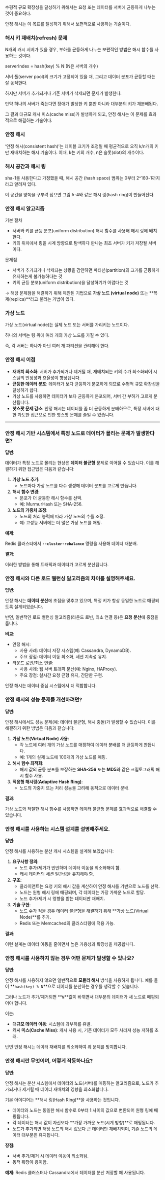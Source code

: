 수평적 규모 확장성을 달성하기 위해서는 요청 또는 데이터를 서버에 균등하게 나누는 것이 중요하다.

안정 해시는 이 목표를 달성하기 위해서 보편적으로 사용하는 기술이다.

### 해시 키 재배치(refresh) 문제

N개의 캐시 서버가 있을 경우, 부하를 균등하게 나누는 보편적인 방법은 해시 함수를 사용하는 것이다.

serverIndex = hash(key) % N (N은 서버의 개수)

서버 풀(server pool)의 크기가 고정되어 있을 때, 그리고 데이터 분포가 균등할 때는 잘 동작한다.

하지만 서버가 추가되거나 기존 서버가 삭제되면 문제가 발생한다.

만약 하나의 서버가 죽는다면 장애가 발생한 키 뿐만 아니라 대부분의 키가 재분배된다.

그 결과 대규모 캐시 미스(cache miss)가 발생하게 되고, 안정 해시는 이 문제를 효과적으로 해결하는 기술이다.

### 안정 해시

‘안정 해시(consistent hash)’는 테이블 크기가 조정될 때 평균적으로 오직 k/n개의 키만 재배치하는 해시 기술이다. 이때, k는 키의 개수, n은 슬롯(slot)의 개수이다.

### 해시 공간과 해시 링

sha-1을 사용한다고 가정했을 때, 해시 공간 (hash space) 범위는 0부터 2^160-1까지라고 알려져 있다.

이 공간을 양쪽을 구부려 접으면 그림 5-4와 같은 해시 링(hash ring)이 만들어진다.

### 안정 해시 알고리즘

기본 절차

- 서버와 키를 균등 분포(uniform distribution) 해시 함수를 사용해 해시 링에 배치한다.
- 키의 위치에서 링을 시계 방향으로 탐색하다 만나는 최초 서버가 키가 저장될 서버이다.

문제점

- 서버가 추가되거나 삭제되는 상황을 감안하면 파티션(partition)의 크기를 균등하게 유지하는게 불가능하다는 것
- 키의 균등 분포(uniform distribution)을 달성하기가 어렵다는 것

→ 해당 문제점을 해결하기 위해 제안된 기법으로 **가상 노드 (virtual node)** 또는 **복제(replica)**라고 불리는 기법이 있다.

### 가상 노드

가상 노드(virtual node)는 실제 노드 또는 서버를 가리키는 노드이다.

하나의 서버는 링 위에 여러 개의 가상 노드를 가질 수 있다.

즉, 각 서버는 하나가 아닌 여러 개 파티션을 관리해야 한다.

### 안정 해시 이점

- **재배치 최소화**: 서버가 추가되거나 제거될 때, 재배치되는 키의 수가 최소화되어 시스템의 안정성과 효율성이 향상됩니다.
- **균등한 데이터 분포**: 데이터가 보다 균등하게 분포하게 되므로 수평적 규모 확장성을 달성하기 쉽다.
- 가상 노드를 사용하면 데이터가 보다 균등하게 분포되어, 서버 간 부하가 고르게 분산됩니다.
- **핫스팟 문제 감소**: 안정 해시는 데이터를 좀 더 균등하게 분배하므로, 특정 서버에 대한 과도한 접근으로 인한 핫스팟 문제를 줄일 수 있습니다.

---

### **안정 해시 기반 시스템에서 특정 노드로 데이터가 몰리는 문제가 발생한다면?**

**답변**:

데이터가 특정 노드로 몰리는 현상은 **데이터 불균형** 문제로 이어질 수 있습니다. 이를 해결하기 위한 접근법은 다음과 같습니다:

1. **가상 노드 추가**:
    - 노드마다 가상 노드를 다수 생성해 데이터 분포를 고르게 만듭니다.
2. **해시 함수 변경**:
    - 분포가 더 균등한 해시 함수를 선택.
    - 예: MurmurHash 또는 SHA-256.
3. **노드의 가중치 조정**:
    - 노드의 처리 능력에 따라 가상 노드의 수를 조정.
    - 예: 고성능 서버에는 더 많은 가상 노드를 매핑.

**예제**:

Redis 클러스터에서 **`--cluster-rebalance`** 명령을 사용해 데이터 재분배.

**결과**:

이러한 방법을 통해 트래픽과 데이터가 고르게 분산됩니다.

### **안정 해시와 다른 로드 밸런싱 알고리즘의 차이를 설명해주세요.**

**답변**:

안정 해시는 **데이터 분산**에 초점을 맞추고 있으며, 특정 키가 항상 동일한 노드로 매핑되도록 설계되었습니다.

반면, 일반적인 로드 밸런싱 알고리즘(라운드 로빈, 최소 연결 등)은 **요청 분산**에 중점을 둡니다.

**비교**:

- 안정 해시:
    - 사용 사례: 데이터 저장 시스템(예: Cassandra, DynamoDB).
    - 주요 장점: 데이터 이동 최소화, 세션 지속성 유지.
- 라운드 로빈/최소 연결:
    - 사용 사례: 웹 서버 트래픽 분산(예: Nginx, HAProxy).
    - 주요 장점: 실시간 요청 균형 유지, 간단한 구현.

안정 해시는 데이터 중심 시스템에서 더 적합합니다.

### **안정 해시의 성능 문제를 개선하려면?**

**답변**:

안정 해시에서도 성능 문제(예: 데이터 불균형, 해시 충돌)가 발생할 수 있습니다. 이를 해결하기 위한 방법은 다음과 같습니다:

1. **가상 노드(Virtual Node) 사용**:
    - 각 노드에 여러 개의 가상 노드를 매핑하여 데이터 분배를 더 균등하게 만듭니다.
    - 예: 1개의 실제 노드에 100개의 가상 노드를 매핑.
2. **해시 함수 최적화**:
    - 해시 값의 균등 분포를 보장하는 **SHA-256** 또는 **MD5**와 같은 크립토그래픽 해시 함수 사용.
3. **적응형 해시링(Adaptive Hash Ring)**:
    - 노드의 가중치 또는 처리 성능을 고려해 동적으로 데이터 분배.

**결과**:

가상 노드와 적절한 해시 함수를 사용하면 데이터 불균형 문제를 효과적으로 해결할 수 있습니다.

### **안정 해시를 사용하는 시스템 설계를 설명해주세요.**

**답변**:

안정 해시를 사용하는 분산 캐시 시스템을 설계해 보겠습니다:

1. **요구사항 정의**:
    - 노드 추가/제거가 빈번하며 데이터 이동을 최소화해야 함.
    - 캐시 데이터의 세션 일관성을 유지해야 함.
2. **구조**:
    - 클라이언트는 요청 키의 해시 값을 계산하여 안정 해시를 기반으로 노드를 선택.
    - 노드는 원형 해시 링에 매핑되며, 각 데이터는 가장 가까운 노드로 할당.
    - 노드 추가/제거 시 영향을 받는 데이터만 재배치.
3. **기술 구현**:
    - 노드 수가 적을 경우 데이터 불균형을 해결하기 위해 **가상 노드(Virtual Node)**를 추가.
    - Redis 또는 Memcached의 클러스터링에 적용 가능.

**결과**:

이런 설계는 데이터 이동을 줄이면서 높은 가용성과 확장성을 제공합니다.

### **안정 해시를 사용하지 않는 경우 어떤 문제가 발생할 수 있나요?**

**답변**:

안정 해시를 사용하지 않으면 일반적으로 **모듈러 해시** 방식을 사용하게 됩니다. 예를 들어 **`hash(key) % N`**으로 데이터를 분산하는 경우를 생각할 수 있습니다.

그러나 노드가 추가/제거되면 **`N`**값이 바뀌면서 대부분의 데이터가 새 노드로 매핑되어야 합니다.

이는:

- **대규모 데이터 이동**: 시스템에 과부하를 유발.
- **캐시 미스(Cache Miss)**: 캐시 사용 시, 기존 데이터가 모두 사라져 성능 저하를 초래.

반면 안정 해시는 데이터 재배치를 최소화하여 위 문제를 방지합니다.

### **안정 해시란 무엇이며, 어떻게 작동하나요?**

**답변**:

안정 해시는 분산 시스템에서 데이터와 노드(서버)를 매핑하는 알고리즘으로, 노드가 추가되거나 제거될 때 데이터 재배치의 영향을 최소화합니다.

기본 아이디어는 **해시 링(Hash Ring)**을 사용하는 것입니다.

- 데이터와 노드는 동일한 해시 함수로 0부터 1 사이의 값으로 변환되어 원형 링에 매핑됩니다.
- 각 데이터는 해시 값이 자신보다 **가장 가까운 노드(시계 방향)**로 매핑됩니다.
- 노드가 추가되면 해당 노드의 해시 값보다 큰 데이터만 재배치되며, 기존 노드의 데이터 대부분은 유지됩니다.

**장점**:

- 서버 추가/제거 시 데이터 이동이 최소화됨.
- 동적 확장이 용이함.

**예제**: Redis 클러스터나 Cassandra에서 데이터를 분산 저장할 때 사용됩니다.
